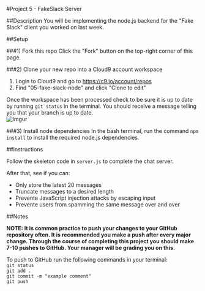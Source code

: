 #Project 5 - FakeSlack Server

##Description
You will be implementing the node.js backend for the "Fake Slack" client you worked on last week.


##Setup

###1) Fork this repo
Click the "Fork" button on the top-right corner of this page.

###2) Clone your new repo into a Cloud9 account workspace
1. Login to Cloud9 and go to https://c9.io/account/repos
2. Find "05-fake-slack-node" and click "Clone to edit"

Once the workspace has been processed check to be sure it is up to date by running ` git status ` in the terminal. You should receive a message telling you that your branch is up to date.   
![Imgur](http://i.imgur.com/RKdsduL.png)

###3) Install node dependencies
In the bash terminal, run the command `npm install` to install the required node.js dependencies.


##Instructions

Follow the skeleton code in `server.js` to complete the chat server.

After that, see if you can:

- Only store the latest 20 messages
- Truncate messages to a desired length
- Prevente JavaScript injection attacks by escaping input
- Prevente users from spamming the same message over and over


##Notes

**NOTE: It is common practice to push your changes to your GitHub repository often. It is recommended you make a push after every major change. Through the course of completing this project you should make 7-10 pushes to GitHub. Your manager will be grading you on this.**

To push to GitHub run the following commands in your terminal:  
`git status`  
`git add .`  
`git commit -m "example comment"`  
`git push`
